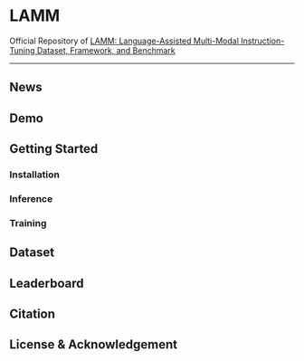 # LAMM

Official Repository of [LAMM: Language-Assisted Multi-Modal Instruction-Tuning Dataset, Framework, and Benchmark]()

---
## News


## Demo



## Getting Started

### Installation


### Inference


### Training


## Dataset


## Leaderboard


## Citation


## License & Acknowledgement
